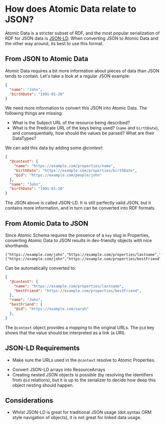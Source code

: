 # How does Atomic Data relate to JSON?

Atomic Data is a stricter subset of RDF, and the most popular serialization of RDF for JSON data is [JSON-LD](https://json-ld.org/).
When converting JSON to Atomic Data and the other way around, its best to use this format.

## From JSON to Atomic Data

Atomic Data requires a bit more information about pieces of data than JSON tends to contain. Let's take a look at a regular JSON example:

```json
{
  "name": "John",
  "birthDate": "1991-01-20"
}
```

We need more information to convert this JSON into Atomic Data.
The following things are missing:

* What is the Subject URL of the resource being described?
* What is the Predicate URL of the keys being used? (`name` and `birthDate`), and consequentially, how should the values be parsed? What are their DataTypes?

We can add this data by adding some _@context_:

```json
{
  "@context": {
    "name": "https://example.com/properties/name",
    "birthDate": "https://example.com/properties/birthDate",
    "@id": "https://example.com/people/john"
  },
  "name": "John",
  "birthDate": "1991-01-20"
}
```

The JSON above is called JSON-LD.
It is still perfectly valid JSON, but it contains more information, and in turn can be converted into RDF formats.

## From Atomic Data to JSON

Since Atomic Schema requires the presence of a `key` slug in Properties, converting Atomic Data to JSON results in dev-friendly objects with nice shorthands.

```ndjson
["https://example.com/john","https://example.com/properties/lastname","Houdini"]
["https://example.com/john","https://example.com/properties/bestFriend","https://example.com/sarah"]
```

Can be automatically converted to:

```json
{
  "@context": {
    "name": "https://example.com/properties/lastname",
    "bestFriend": "https://example.com/properties/bestFriend",
  },
  "name": "John",
  "bestFriend": {
    "@id": "https://example.com/sarah"
  },
}
```

The `@context` object provides a _mapping_ to the original URLs.
The `@id` key shows that the value should be interpreted as a link (a URI).

## JSON-LD Requirements

- Make sure the URLs used in the `@context` resolve to Atomic Properties.
<!-- Not sure about this.. maybe use RDF collections or some other model? -->
- Convert JSON-LD arrays into ResourceArrays
- Creating nested JSON objects is possible (by resolving the identifiers from `@id` relations), but it is up to the serializer to decide how deep this object nesting should happen.

## Considerations

- Whilst JSON-LD is great for traditional JSON usage (dot.syntax ORM style navigation of objects), it is not great for linked data usage.
